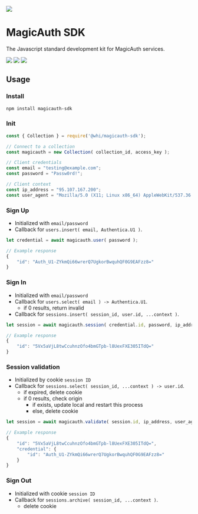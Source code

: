 [![](https://img.shields.io/npm/v/@whi/magicauth-sdk/latest?style=flat-square)](http://npmjs.com/package/@whi/magicauth-sdk)

# MagicAuth SDK
The Javascript standard development kit for MagicAuth services.

[![](https://img.shields.io/github/issues-raw/mjbrisebois/magicauth-sdk?style=flat-square)](https://github.com/mjbrisebois/magicauth-sdk/issues)
[![](https://img.shields.io/github/issues-closed-raw/mjbrisebois/magicauth-sdk?style=flat-square)](https://github.com/mjbrisebois/magicauth-sdk/issues?q=is%3Aissue+is%3Aclosed)
[![](https://img.shields.io/github/issues-pr-raw/mjbrisebois/magicauth-sdk?style=flat-square)](https://github.com/mjbrisebois/magicauth-sdk/pulls)

## Usage

### Install

```bash
npm install magicauth-sdk
```

### Init

```javascript
const { Collection } = require('@whi/magicauth-sdk');

// Connect to a collection
const magicauth = new Collection( collection_id, access_key );

// Client credentials
const email = "testing@example.com";
const password = "Passw0rd!";

// Client context
const ip_address = "95.107.167.200";
const user_agent = "Mozilla/5.0 (X11; Linux x86_64) AppleWebKit/537.36 (KHTML, like Gecko) Chrome/81.0.4044.129 Safari/537.36";
```

### Sign Up

- Initialized with `email/password`
- Callback for `users.insert( email, Authentica.U1 )`.

```javascript
let credential = await magicauth.user( password );

// Example response
{
    "id": "Auth_U1-ZYkmQi66wrerQ7UgkorBwquhQF0G9EAFzz8="
}
```

### Sign In

- Initialized with `email/password`
- Callback for `users.select( email ) -> Authentica.U1`.
  - if 0 results, return invalid
- Callback for `sessions.insert( session_id, user.id, ...context )`.

```javascript
let session = await magicauth.session( credential.id, password, ip_address, user_agent );

// Example response
{
    "id": "5Vx5aVjL8twCcuhnzOfo4bmGTpb-l8UexFXE305ITdQ="
}
```

### Session validation

- Initialized by cookie `session ID`
- Callback for `sessions.select( session_id, ...context ) -> user.id`.
  - if expired, delete cookie
  - if 0 results, check origin
    - if exists, update local and restart this process
    - else, delete cookie

```javascript
let session = await magicauth.validate( session.id, ip_address, user_agent );

// Example response
{
    "id": "5Vx5aVjL8twCcuhnzOfo4bmGTpb-l8UexFXE305ITdQ=",
    "credential": {
        "id": "Auth_U1-ZYkmQi66wrerQ7UgkorBwquhQF0G9EAFzz8="
    }
}
```

### Sign Out

- Initialized with cookie `session ID`
- Callback for `sessions.archive( session_id, ...context )`.
  - delete cookie
